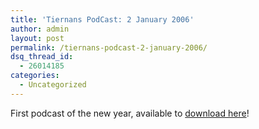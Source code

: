 ```yaml
---
title: 'Tiernans PodCast: 2 January 2006'
author: admin
layout: post
permalink: /tiernans-podcast-2-january-2006/
dsq_thread_id:
  - 26014185
categories:
  - Uncategorized
---
```

First podcast of the new year, available to [download here][1]!

 [1]: http://libsyn.com/media/lotas/tiernanspodcast-02012006-01.mp3